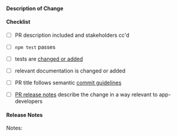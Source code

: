 #### Description of Change
<!--
Thank you for your Pull Request. Please provide a description above and review
the requirements below.

Contributors guide: https://github.com/electron/electron/blob/master/CONTRIBUTING.md
-->

#### Checklist
<!-- Remove items that do not apply. For completed items, change [ ] to [x]. -->

- [ ] PR description included and stakeholders cc'd
- [ ] `npm test` passes
- [ ] tests are [changed or added](https://github.com/electron/electron/blob/master/docs/development/testing.md)
- [ ] relevant documentation is changed or added
- [ ] PR title follows semantic [commit guidelines](https://github.com/electron/electron/blob/master/docs/development/pull-requests.md#commit-message-guidelines)
- [ ] [PR release notes](https://github.com/electron/clerk/blob/master/README.md) describe the change in a way relevant to app-developers


#### Release Notes

Notes: <!-- Please add a one-line description for app developers to read in the release notes, or `no-notes` if no notes relevant to app developers. Examples and help on special cases: https://github.com/electron/clerk/blob/master/README.md#examples -->
